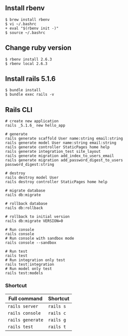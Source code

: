 ## Install rbenv
```
$ brew install rbenv
$ vi ~/.bashrc
+ eval "$(rbenv init -)"
$ source ~/.bashrc
```

## Change ruby version
```
$ rbenv install 2.6.3
$ rbenv local 2.6.3
```

## Install rails 5.1.6
```
$ bundle install
$ bundle exec rails -v
```

## Rails CLI
```
# create new application
rails _5.1.6_ new hello_app

# generate
rails generate scaffold User name:string email:string
rails generate model User name:string email:string
rails generate controller StaticPages home help
rails generate integration_test site_layout
rails generate migration add_index_to_users_email
rails generate migration add_password_digest_to_users password_digest:string

# destroy
rails destroy model User
rails destroy controller StaticPages home help

# migrate database
rails db:migrate

# rollback database
rails db:rollback

# rollback to initial version
rails db:migrate VERSION=0

# Run console
rails console
# Run console with sandbox mode
rails console --sandbox

# Run test
rails test
# Run integration only test
rails test:integration
# Run model only test
rails test:models
```

### Shortcut
| Full command | Shortcut |
----|---- 
| `rails server` | `rails s` |  
| `rails console` | `rails c` |  
| `rails generate` | `rails g` |  
| `rails test` | `rails t` |  
